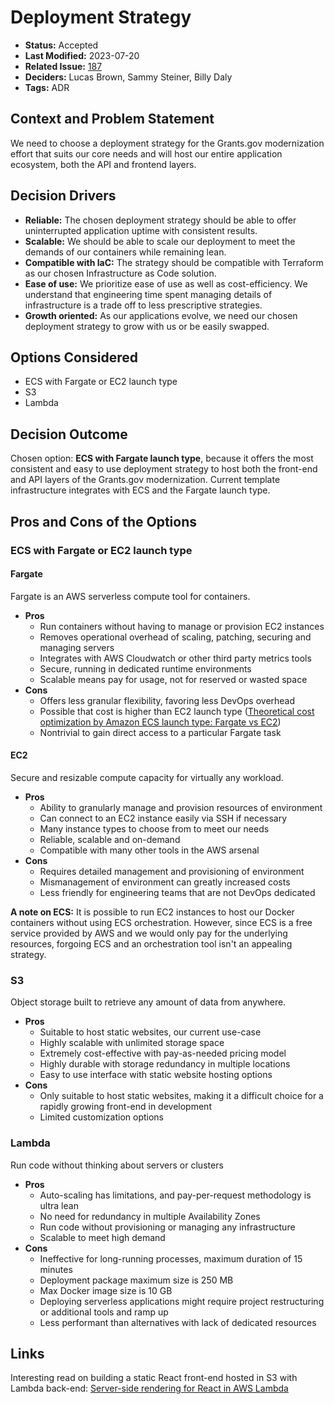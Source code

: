 # Deployment Strategy

- **Status:** Accepted <!-- REQUIRED -->
- **Last Modified:** 2023-07-20 <!-- REQUIRED -->
- **Related Issue:** [187](https://github.com/HHS/grants-equity/issues/187) <!-- RECOMMENDED -->
- **Deciders:** Lucas Brown, Sammy Steiner, Billy Daly <!-- REQUIRED -->
- **Tags:** ADR <!-- OPTIONAL -->

## Context and Problem Statement

We need to choose a deployment strategy for the Grants.gov modernization effort that suits our core needs and will host our entire application ecosystem, both the API and frontend layers.

## Decision Drivers <!-- RECOMMENDED -->

- **Reliable:** The chosen deployment strategy should be able to offer uninterrupted application uptime with consistent results.
- **Scalable:** We should be able to scale our deployment to meet the demands of our containers while remaining lean.
- **Compatible with IaC:** The strategy should be compatible with Terraform as our chosen Infrastructure as Code solution.
- **Ease of use:** We prioritize ease of use as well as cost-efficiency. We understand that engineering time spent managing details of infrastructure is a trade off to less prescriptive strategies.
- **Growth oriented:** As our applications evolve, we need our chosen deployment strategy to grow with us or be easily swapped.

## Options Considered

- ECS with Fargate or EC2 launch type
- S3
- Lambda

## Decision Outcome <!-- REQUIRED -->

Chosen option: **ECS with Fargate launch type**, because it offers the most consistent and easy to use deployment strategy to host both the front-end and API layers of the Grants.gov modernization. Current template infrastructure integrates with ECS and the Fargate launch type.

## Pros and Cons of the Options <!-- OPTIONAL -->

### ECS with Fargate or EC2 launch type

#### Fargate

Fargate is an AWS serverless compute tool for containers.

- **Pros**
  - Run containers without having to manage or provision EC2 instances
  - Removes operational overhead of scaling, patching, securing and managing servers
  - Integrates with AWS Cloudwatch or other third party metrics tools
  - Secure, running in dedicated runtime environments
  - Scalable means pay for usage, not for reserved or wasted space
- **Cons**
  - Offers less granular flexibility, favoring less DevOps overhead
  - Possible that cost is higher than EC2 launch type ([Theoretical cost optimization by Amazon ECS launch type: Fargate vs EC2](https://aws.amazon.com/blogs/containers/theoretical-cost-optimization-by-amazon-ecs-launch-type-fargate-vs-ec2/))
  - Nontrivial to gain direct access to a particular Fargate task

#### EC2

Secure and resizable compute capacity for virtually any workload.

- **Pros**
  - Ability to granularly manage and provision resources of environment
  - Can connect to an EC2 instance easily via SSH if necessary
  - Many instance types to choose from to meet our needs
  - Reliable, scalable and on-demand
  - Compatible with many other tools in the AWS arsenal
- **Cons**
  - Requires detailed management and provisioning of environment
  - Mismanagement of environment can greatly increased costs
  - Less friendly for engineering teams that are not DevOps dedicated

**A note on ECS:** It is possible to run EC2 instances to host our Docker containers without using ECS orchestration. However, since ECS is a free service provided by AWS and we would only pay for the underlying resources, forgoing ECS and an orchestration tool isn't an appealing strategy.
### S3

Object storage built to retrieve any amount of data from anywhere.

- **Pros**
  - Suitable to host static websites, our current use-case
  - Highly scalable with unlimited storage space
  - Extremely cost-effective with pay-as-needed pricing model
  - Highly durable with storage redundancy in multiple locations
  - Easy to use interface with static website hosting options
- **Cons**
  - Only suitable to host static websites, making it a difficult choice for a rapidly growing front-end in development
  - Limited customization options

### Lambda

Run code without thinking about servers or clusters

- **Pros**
  - Auto-scaling has limitations, and pay-per-request methodology is ultra lean
  - No need for redundancy in multiple Availability Zones
  - Run code without provisioning or managing any infrastructure
  - Scalable to meet high demand
- **Cons**
  - Ineffective for long-running processes, maximum duration of 15 minutes
  - Deployment package maximum size is 250 MB
  - Max Docker image size is 10 GB
  - Deploying serverless applications might require project restructuring or additional tools and ramp up
  - Less performant than alternatives with lack of dedicated resources

## Links <!-- OPTIONAL -->

Interesting read on building a static React front-end hosted in S3 with Lambda back-end:
[Server-side rendering for React in AWS Lambda](https://aws.amazon.com/blogs/compute/building-server-side-rendering-for-react-in-aws-lambda/)
